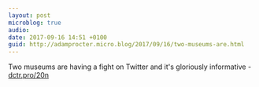 ```yaml
---
layout: post
microblog: true
audio: 
date: 2017-09-16 14:51 +0100
guid: http://adamprocter.micro.blog/2017/09/16/two-museums-are.html
---
```

Two museums are having a fight on Twitter and it's gloriously informative - [dctr.pro/20n](http://dctr.pro/20n)
